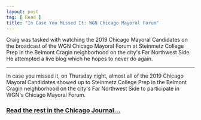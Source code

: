 ```yaml
---
layout: post
tag: [ Read ]
title: "In Case You Missed It: WGN Chicago Mayoral Forum"
---
```


Craig was tasked with watching the 2019 Chicago Mayoral Candidates on the broadcast of the WGN Chicago Mayoral Forum at Steinmetz College Prep in the Belmont Cragin neighborhood on the city's Far Northwest Side. He attempted a live blog which he hopes to never do again.

---

In case you missed it, on Thursday night, almost all of the 2019 Chicago Mayoral Candidates showed up to Steinmetz College Prep in the Belmont Cragin neighborhood on the city's Far Northwest Side to participate in WGN's Chicago Mayoral Forum.

<h3><a href="https://www.chicagojournal.com/in-case-you-missed-it-wgn-chicago-mayoral-forum">Read the rest in the Chicago Journal...</a></h3>

<br/>
